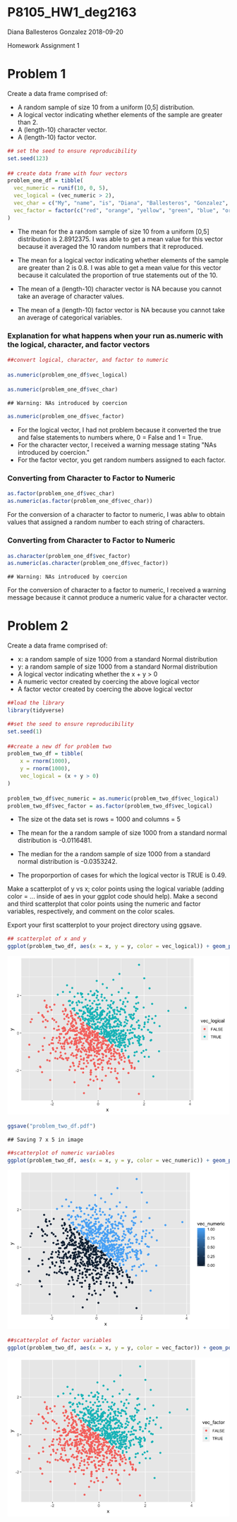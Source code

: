 P8105\_HW1\_deg2163
================
Diana Ballesteros Gonzalez
2018-09-20

Homework Assignment 1

**Problem 1**
=============

Create a data frame comprised of:

-   A random sample of size 10 from a uniform \[0,5\] distribution.
-   A logical vector indicating whether elements of the sample are greater than 2.
-   A (length-10) character vector.
-   A (length-10) factor vector.

``` r
## set the seed to ensure reproducibility
set.seed(123)

## create data frame with four vectors 
problem_one_df = tibble(
  vec_numeric = runif(10, 0, 5), 
  vec_logical = (vec_numeric > 2),
  vec_char = c("My", "name", "is", "Diana", "Ballesteros", "Gonzalez", "and", "I", "love", "tacos"),
  vec_factor = factor(c("red", "orange", "yellow", "green", "blue", "orange", "purple", "indigo", "black", "grey"))
) 
```

-   The mean for the a random sample of size 10 from a uniform \[0,5\] distribution is 2.8912375. I was able to get a mean value for this vector because it averaged the 10 random numbers that it reproduced.

-   The mean for a logical vector indicating whether elements of the sample are greater than 2 is 0.8. I was able to get a mean value for this vector because it calculated the proportion of true statements out of the 10.

-   The mean of a (length-10) character vector is NA because you cannot take an average of character values.

-   The mean of a (length-10) factor vector is NA because you cannot take an average of categorical variables.

### Explanation for what happens when your run as.numeric with the logical, character, and factor vectors

``` r
##convert logical, character, and factor to numeric

as.numeric(problem_one_df$vec_logical)

as.numeric(problem_one_df$vec_char)
```

    ## Warning: NAs introduced by coercion

``` r
as.numeric(problem_one_df$vec_factor)
```

-   For the logical vector, I had not problem because it converted the true and false statements to numbers where, 0 = False and 1 = True.
-   For the character vector, I received a warning message stating "NAs introduced by coercion."
-   For the factor vector, you get random numbers assigned to each factor.

### Converting from Character to Factor to Numeric

``` r
as.factor(problem_one_df$vec_char)
as.numeric(as.factor(problem_one_df$vec_char))
```

For the conversion of a character to factor to numeric, I was ablw to obtain values that assigned a random number to each string of characters.

### Converting from Character to Factor to Numeric

``` r
as.character(problem_one_df$vec_factor)
as.numeric(as.character(problem_one_df$vec_factor))
```

    ## Warning: NAs introduced by coercion

For the conversion of character to a factor to numeric, I received a warning message because it cannot produce a numeric value for a character vector.

**Problem 2**
=============

Create a data frame comprised of:

-   x: a random sample of size 1000 from a standard Normal distribution
-   y: a random sample of size 1000 from a standard Normal distribution
-   A logical vector indicating whether the x + y &gt; 0
-   A numeric vector created by coercing the above logical vector
-   A factor vector created by coercing the above logical vector

``` r
##load the library 
library(tidyverse)
```

``` r
##set the seed to ensure reproducibility 
set.seed(1)

##create a new df for problem two
problem_two_df = tibble(
    x = rnorm(1000),
    y = rnorm(1000), 
    vec_logical = (x + y > 0)
)
  
problem_two_df$vec_numeric = as.numeric(problem_two_df$vec_logical)
problem_two_df$vec_factor = as.factor(problem_two_df$vec_logical)
```

-   The size ot the data set is rows = 1000 and columns = 5

-   The mean for the a random sample of size 1000 from a standard normal distribution is -0.0116481.

-   The median for the a random sample of size 1000 from a standard normal distribution is -0.0353242.

-   The proporportion of cases for which the logical vector is TRUE is 0.49.

Make a scatterplot of y vs x; color points using the logical variable (adding color = ... inside of aes in your ggplot code should help). Make a second and third scatterplot that color points using the numeric and factor variables, respectively, and comment on the color scales.

Export your first scatterplot to your project directory using ggsave.

``` r
## scatterplot of x and y
ggplot(problem_two_df, aes(x = x, y = y, color = vec_logical)) + geom_point()
```

![](p8105_hw1_deg2163_files/figure-markdown_github/unnamed-chunk-1-1.png)

``` r
ggsave("problem_two_df.pdf")
```

    ## Saving 7 x 5 in image

``` r
##scatterplot of numeric variables
ggplot(problem_two_df, aes(x = x, y = y, color = vec_numeric)) + geom_point()
```

![](p8105_hw1_deg2163_files/figure-markdown_github/unnamed-chunk-1-2.png)

``` r
##scatterplot of factor variables
ggplot(problem_two_df, aes(x = x, y = y, color = vec_factor)) + geom_point()
```

![](p8105_hw1_deg2163_files/figure-markdown_github/unnamed-chunk-1-3.png)
